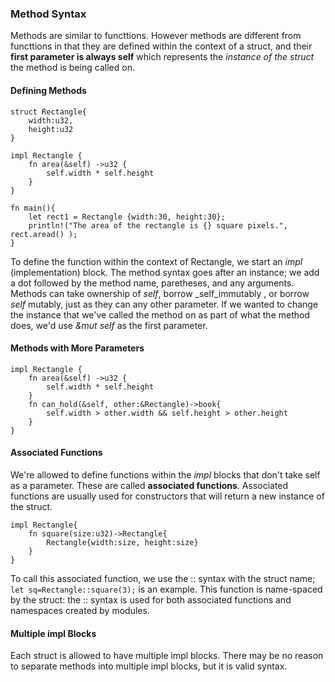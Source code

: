 ### Method Syntax ###

Methods are similar to functtions. However methods are different from functtions
in that they are defined within the context of a struct, and their 
**first parameter is always self**  which represents the _instance of the struct_ the method is being called on.

#### Defining Methods ####
````
struct Rectangle{
    width:u32,
    height:u32
}

impl Rectangle {
    fn area(&self) ->u32 {
        self.width * self.height
    }
}

fn main(){
    let rect1 = Rectangle {width:30, height:30};
    println!("The area of the rectangle is {} square pixels.", rect.aread() );
}
````

To define the function within the context of Rectangle, we start an _impl_ (implementation) block. The method syntax goes after an instance; we add a dot followed by the method name, paretheses, and any arguments. Methods can take ownership of _self_, borrow _self_immutably , or borrow _self_ mutably, just as they can any other parameter. If we wanted to change the instance that we've called the method on as part of what the method does, we'd use _&mut self_ as the first parameter.

#### Methods with More Parameters ####
````
impl Rectangle {
    fn area(&self) ->u32 {
        self.width * self.height
    }
    fn can_hold(&self, other:&Rectangle)->book{
        self.width > other.width && self.height > other.height
    }
}
````

#### Associated Functions ####
We're allowed to define functions within the _impl_ blocks that don't take self as a parameter. These are called **associated functions**.  Associated functions are usually used for constructors that will return a new instance of the struct.
````
impl Rectangle{
    fn square(size:u32)->Rectangle{
        Rectangle{width:size, height:size}
    }
}
````
To call this associated function, we use the :: syntax with the struct name; `let sq=Rectangle::square(3);` is an example. This function is name-spaced by the struct: the :: syntax is used for both associated functions and namespaces created by modules. 
#### Multiple impl Blocks ####

Each struct is allowed to have multiple impl blocks. There may be no reason to separate methods into multiple impl blocks, but it is valid syntax.









